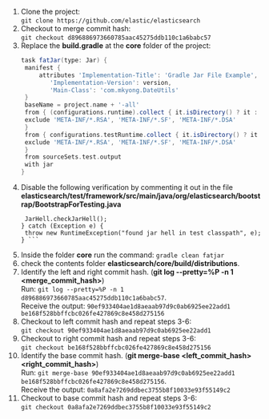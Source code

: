 1. Clone the project:  
   `git clone https://github.com/elastic/elasticsearch`
2. Checkout to merge commit hash:  
   `git checkout d896886973660785aac45275ddb110c1a6babc57`
3. Replace the **build.gradle** at the **core** folder of the project:
   ```gradle 
   task fatJar(type: Jar) {
    manifest {
        attributes 'Implementation-Title': 'Gradle Jar File Example',  
           'Implementation-Version': version,
           'Main-Class': 'com.mkyong.DateUtils'
    }
    baseName = project.name + '-all'
    from { (configurations.runtime).collect { it.isDirectory() ? it : zipTree(it) } } {
    exclude 'META-INF/*.RSA', 'META-INF/*.SF', 'META-INF/*.DSA'
    }
    from { configurations.testRuntime.collect { it.isDirectory() ? it : zipTree(it) } } {
    exclude 'META-INF/*.RSA', 'META-INF/*.SF', 'META-INF/*.DSA'
    }
    from sourceSets.test.output
    with jar
   }
4. Disable the following verification by commenting it out in the file **elasticsearch/test/framework/src/main/java/org/elasticsearch/bootstrap/BootstrapForTesting.java**
   ```try {
    JarHell.checkJarHell();
   } catch (Exception e) {
    throw new RuntimeException("found jar hell in test classpath", e);
   } ```
5. Inside the folder **core** run the command:
   `gradle clean fatjar`
6. check the contents folder **elasticsearch/core/build/distributions**.
7. Identify the left and right commit hash. (**git log --pretty=%P -n 1 <merge_commit_hash>**)  
   Run: `git log --pretty=%P -n 1 d896886973660785aac45275ddb110c1a6babc57`.  
   Receive the output: `90ef933404ae1d8aeaab97d9c0ab6925ee22add1 be168f528bbffcbc026fe427869c8e458d275156`
8. Checkout to left commit hash and repeat steps 3-6:  
   `git checkout 90ef933404ae1d8aeaab97d9c0ab6925ee22add1`
9. Checkout to right commit hash and repeat steps 3-6:  
   `git checkout be168f528bbffcbc026fe427869c8e458d275156`
10. Identify the base commit hash. (**git merge-base <left_commit_hash> <right_commit_hash>**)  
   Run: `git merge-base 90ef933404ae1d8aeaab97d9c0ab6925ee22add1 be168f528bbffcbc026fe427869c8e458d275156`.  
   Receive the output: `0a8afa2e7269ddbec3755b8f10033e93f55149c2`
11. Checkout to base commit hash and repeat steps 3-6:  
    `git checkout 0a8afa2e7269ddbec3755b8f10033e93f55149c2`
